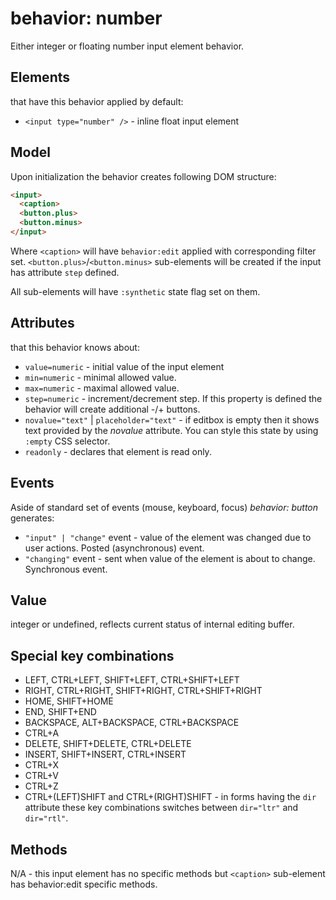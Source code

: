 # behavior: number

Either integer or floating number input element behavior.

## Elements

that have this behavior applied by default:

* `<input type="number" />` - inline float input element

## Model

Upon initialization the behavior creates following DOM structure:

```html
<input>
  <caption>
  <button.plus>
  <button.minus>
</input>

```

Where `<caption>` will have `behavior:edit` applied with corresponding filter set. `<button.plus>`/`<button.minus>` sub-elements will be created if the input has attribute `step` defined.

All sub-elements will have `:synthetic` state flag set on them.

## Attributes

that this behavior knows about:

* `value=numeric` - initial value of the input element
* `min=numeric` - minimal allowed value.
* `max=numeric` - maximal allowed value.
* `step=numeric` - increment/decrement step. If this property is defined the behavior will create additional -/+ buttons.
* `novalue="text"` | `placeholder="text"` - if editbox is empty then it shows text provided by the *novalue* attribute. You can style this state by using `:empty` CSS selector.
* `readonly` -  declares that element is read only.

## Events

Aside of standard set of events (mouse, keyboard, focus) *behavior: button* generates:

* `"input" | "change"` event - value of the element was changed due to user actions. Posted (asynchronous) event.
* `"changing"` event - sent when value of the element is about to change. Synchronous event.

## Value

integer or undefined, reflects current status of internal editing buffer.

## Special key combinations

* LEFT, CTRL+LEFT, SHIFT+LEFT, CTRL+SHIFT+LEFT
* RIGHT, CTRL+RIGHT, SHIFT+RIGHT, CTRL+SHIFT+RIGHT
* HOME, SHIFT+HOME
* END, SHIFT+END
* BACKSPACE, ALT+BACKSPACE, CTRL+BACKSPACE
* CTRL+A
* DELETE, SHIFT+DELETE, CTRL+DELETE
* INSERT, SHIFT+INSERT, CTRL+INSERT
* CTRL+X
* CTRL+V
* CTRL+Z
* CTRL+(LEFT)SHIFT and CTRL+(RIGHT)SHIFT - in forms having the `dir` attribute these key combinations switches between `dir="ltr"` and `dir="rtl"`.

## Methods

N/A - this input element has no specific methods but `<caption>` sub-element has behavior:edit specific methods.